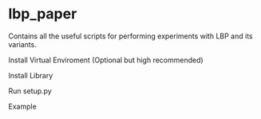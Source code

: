 # lbp_paper

Contains all the useful scripts for performing experiments with LBP and its variants.

Install Virtual Enviroment (Optional but high recommended)

Install Library

Run setup.py

Example
